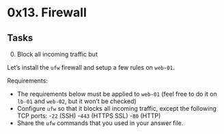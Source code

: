# 0x13. Firewall

## Tasks

0. Block all incoming traffic but

Let’s install the `ufw` firewall and setup a few rules on `web-01`.

Requirements:
- The requirements below must be applied to `web-01` (feel free to do it on `lb-01` and `web-02`, but it won’t be checked)
- Configure `ufw` so that it blocks all incoming traffic, except the following TCP ports:
-`22` (SSH)
-`443` (HTTPS SSL)
-`80` (HTTP)
- Share the `ufw` commands that you used in your answer file.
